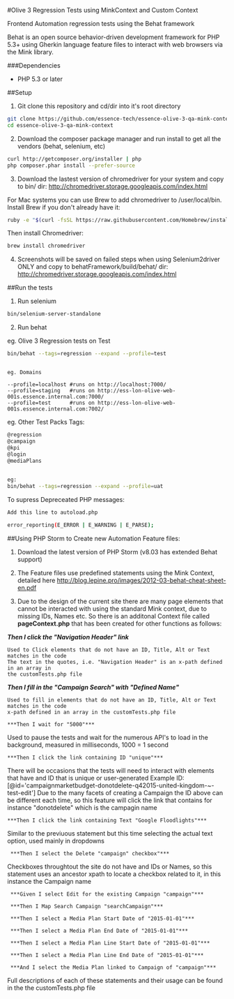 
#Olive 3 Regression Tests using MinkContext and Custom Context

Frontend Automation regression tests using the Behat framework

Behat is an open source behavior-driven development framework for PHP 5.3+ using Gherkin language feature files to interact with web browsers via the Mink library.

###Dependencies

* PHP 5.3 or later

##Setup

1. Git clone this repository and cd/dir into it's root directory
 ```sh
 git clone https://github.com/essence-tech/essence-olive-3-qa-mink-context
 cd essence-olive-3-qa-mink-context
 ```

2. Download the composer package manager and run install to get all the vendors (behat, selenium, etc)
 ```sh
 curl http://getcomposer.org/installer | php
 php composer.phar install --prefer-source
 ```

3. Download the lastest version of chromedriver for your system and copy to bin/ dir:
 http://chromedriver.storage.googleapis.com/index.html
 
 For Mac systems you can use Brew to add chromedriver to /user/local/bin. Install Brew if you don't already have it:
 ```sh
 ruby -e "$(curl -fsSL https://raw.githubusercontent.com/Homebrew/install/master/install)"
 ```

 Then install Chromedriver:
 ```sh
 brew install chromedriver
 ```

4. Screenshots will be saved on failed steps when using Selenium2driver ONLY and copy to 
 behatFramework/build/behat/ dir:
 http://chromedriver.storage.googleapis.com/index.html

##Run the tests

1. Run selenium
 ```sh
 bin/selenium-server-standalone
 ```

2. Run behat

 eg. Olive 3 Regression tests on Test
 ```sh
 bin/behat --tags=regression --expand --profile=test
 ```

 ```

 eg. Domains

 --profile=localhost #runs on http://localhost:7000/
 --profile=staging   #runs on http://ess-lon-olive-web-001s.essence.internal.com:7000/
 --profile=test      #runs on http://ess-lon-olive-web-001s.essence.internal.com:7002/
 ```
 
 eg. Other Test Packs Tags:
 ```sh
 @regression
 @campaign
 @kpi
 @login
 @mediaPlans

  
 eg:
 bin/behat --tags=regression --expand --profile=uat
 ```
 
 To supress Depreceated PHP messages:
 ```sh 
 Add this line to autoload.php
 
 error_reporting(E_ERROR | E_WARNING | E_PARSE);
  ```

##Using PHP Storm to Create new Automation Feature files:

 1. Download the latest version of PHP Storm (v8.03 has extended Behat support)
 
 2. The Feature files use predefined statements using the Mink Context, detailed here
 http://blog.lepine.pro/images/2012-03-behat-cheat-sheet-en.pdf
 
 3. Due to the design of the current site there are many page elements that cannot be interacted with
 using the standard Mink context, due to missing IDs, Names etc. So there is an additonal Context file
 called **pageContext.php** that has been created for other functions as follows:


 ***Then I click the "Navigation Header" link***
  ```
 Used to Click elements that do not have an ID, Title, Alt or Text matches in the code
 The text in the quotes, i.e. "Navigation Header" is an x-path defined in an array in 
 the customTests.php file
  ```
  ***Then I fill in the "Campaign Search" with "Defined Name"***
  ```
 Used to fill in elements that do not have an ID, Title, Alt or Text matches in the code
 x-path defined in an array in the customTests.php file
 
  ```
 
  ```
  ***Then I wait for "5000"***
  ```
 Used to pause the tests and wait for the numerous API's to load in the background,
 measured in milliseconds, 1000 = 1 second
  
  ```
  ***Then I click the link containing ID "unique"***
  ```
 There will be occasions that the tests will need to interact with elements that have and ID
 that is unique or user-generated
 Example ID: [@id='campaignmarketbudget-donotdelete-q42015-united-kingdom-~-test-edit']
 Due to the many facets of creating a Campaign the ID above can be different each time,
 so this feature will click the link that contains for instance "donotdelete" which is the
 campagin name
 
  ```
  ***Then I click the link containing Text "Google Floodlights"***
  ```
 Similar to the previuous statement but this time selecting the actual text option,
 used mainly in dropdowns
 
 ```
  ***Then I select the Delete "campaign" checkbox"***
  ```
 Checkboxes throughtout the site do not have and IDs or Names, so this statement uses
 an ancestor xpath to locate a checkbox related to it, in this instance the Campaign name
 
 ```
  ***Given I select Edit for the existing Campaign "campaign"***
  
  ***Then I Map Search Campaign "searchCampaign"***
  
  ***Then I select a Media Plan Start Date of "2015-01-01"***
  
  ***Then I select a Media Plan End Date of "2015-01-01"***
  
  ***Then I select a Media Plan Line Start Date of "2015-01-01"***
  
  ***Then I select a Media Plan Line End Date of "2015-01-01"***
  
  ***And I select the Media Plan linked to Campaign of "campaign"***
 
  ```
 Full descriptions of each of these statements and their usage can be found in the
 the customTests.php file

 
 
 
 
 

